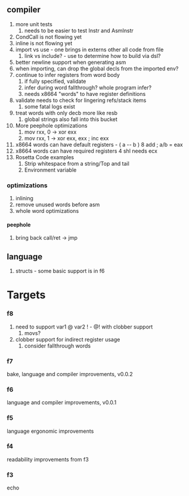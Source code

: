 ## compiler

1. more unit tests
   1. needs to be easier to test Instr and AsmInstr
1. CondCall is not flowing yet
1. inline is not flowing yet
1. import vs use - one brings in externs other all code from file
   1. link vs include? - use to determine how to build via dsl?
1. better newline support when generating asm
1. when importing, can drop the global decls from the imported env?
1. continue to infer registers from word body
   1. if fully specified, validate
   1. infer during word fallthrough? whole program infer?
   1. needs x8664 "words" to have register definitions
1. validate needs to check for lingering refs/stack items
   1. some fatal logs exist
1. treat words with only decb more like resb
   1. global strings also fall into this bucket
1. More peephole optimizations
   1. mov rxx, 0 -> xor exx
   1. mov rxx, 1 -> xor exx, exx ; inc exx
1. x8664 words can have default registers - ( a -- b ) 8 add ; a/b = eax
1. x8664 words can have required registers 4 shl needs ecx
1. Rosetta Code examples
   1. Strip whitespace from a string/Top and tail
   1. Environment variable

### optimizations

1. inlining
1. remove unused words before asm
1. whole word optimizations

#### peephole

1. bring back call/ret -> jmp

## language

1. structs - some basic support is in f6

# Targets

### f8

1. need to support var1 @ var2 ! - @! with clobber support
   1. movs?
1. clobber support for indirect register usage
   1. consider fallthrough words

### f7

bake, language and compiler improvements, v0.0.2

### f6

language and compiler improvements, v0.0.1

### f5

language ergonomic improvements

### f4

readability improvements from f3

### f3

echo
